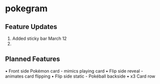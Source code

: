 # pokegram

## Feature Updates
1. Added sticky bar March 12
2.

## Planned Features
• Front side Pokémon card - mimics playing card
• Flip side reveal - animates card flipping
• Flip side static - Pokéball backside
• x3 Card row
